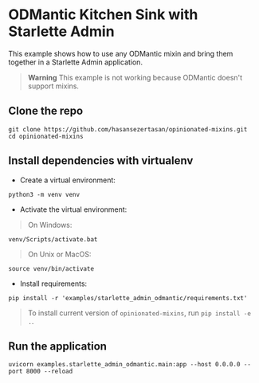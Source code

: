 # ODMantic Kitchen Sink with Starlette Admin

This example shows how to use any ODMantic mixin and bring them together in a Starlette Admin application.

> **Warning**
> This example is not working because ODMantic doesn't support mixins.

## Clone the repo

```shell
git clone https://github.com/hasansezertasan/opinionated-mixins.git
cd opinionated-mixins
```

## Install dependencies with virtualenv

- Create a virtual environment:

```shell
python3 -m venv venv
```

- Activate the virtual environment:

> On Windows:

```shell
venv/Scripts/activate.bat
```

> On Unix or MacOS:

```shell
source venv/bin/activate
```

- Install requirements:

```shell
pip install -r 'examples/starlette_admin_odmantic/requirements.txt'
```

> To install current version of `opinionated-mixins`, run `pip install -e .`.

## Run the application

```shell
uvicorn examples.starlette_admin_odmantic.main:app --host 0.0.0.0 --port 8000 --reload
```
